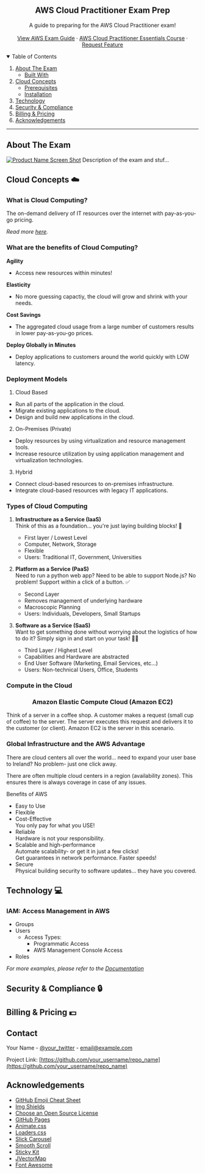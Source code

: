<br />
<p align="center">
  <h2 align="center">AWS Cloud Practitioner Exam Prep</h2>
  <p align="center">
    A guide to preparing for the AWS Cloud Practitioner exam!
    <br />
    <br />
    <a href="https://github.com/othneildrew/Best-README-Template">View AWS Exam Guide</a>
    ·
    <a href="https://www.aws.training/Details/eLearning?id=60697">AWS Cloud Practitioner Essentials Course</a>
    ·
    <a href="https://github.com/othneildrew/Best-README-Template/issues">Request Feature</a>
  </p>
</p>

<!-- TABLE OF CONTENTS -->
<details open="open">
  <summary>Table of Contents</summary>
  <ol>
    <li>
      <a href="#about-the-exam">About The Exam</a>
      <ul>
        <li><a href="#built-with">Built With</a></li>
      </ul>
    </li>
    <li>
      <a href="#cloud-concepts">Cloud Concepts</a>
      <ul>
        <li><a href="#prerequisites">Prerequisites</a></li>
        <li><a href="#installation">Installation</a></li>
      </ul>
    </li>
    <li><a href="#technology">Technology</a></li>
    <li><a href="#security-&-compliance">Security & Compliance</a></li>
    <li><a href="#billing-&-pricing">Billing & Pricing</a></li>
    <li><a href="#acknowledgements">Acknowledgements</a></li>
  </ol>
</details>

---

<!-- ABOUT THE EXAM -->

## About The Exam

[![Product Name Screen Shot][product-screenshot]](https://example.com)
Description of the exam and stuf...

<!-- CLOUD CONCEPTS -->

## Cloud Concepts ☁️

### What is Cloud Computing?

The on-demand delivery of IT resources over the internet with pay-as-you-go pricing.
<br />

_Read more [here](https://aws.amazon.com/what-is-cloud-computing/)._

### What are the benefits of Cloud Computing?

<b> Agility </b>

- Access new resources within minutes!
  <br />

<b> Elasticity </b>

- No more guessing capactiy, the cloud will grow and shrink with your needs.
  <br />

<b> Cost Savings </b>

- The aggregated cloud usage from a large number of customers results in lower pay-as-you-go prices.
  <br />

<b> Deploy Globally in Minutes </b>

- Deploy applications to customers around the world quickly with LOW latency.

### Deployment Models

1. Cloud Based

- Run all parts of the application in the cloud.
- Migrate existing applications to the cloud.
- Design and build new applications in the cloud.

2. On-Premises (Private)

- Deploy resources by using virtualization and resource management tools.
- Increase resource utilization by using application management and virtualization technologies.

3. Hybrid

- Connect cloud-based resources to on-premises infrastructure.
- Integrate cloud-based resources with legacy IT applications.

### Types of Cloud Computing

1. <b> Infrastructure as a Service (IaaS) </b>
   <br/>
   Think of this as a foundation... you're just laying building blocks! 🧱

   - First layer / Lowest Level
   - Computer, Network, Storage
   - Flexible
   - Users: Traditional IT, Government, Universities

2. <b> Platform as a Service (PaaS) </b>
   <br/>
   Need to run a python web app? Need to be able to support Node.js? No problem! Support within a click of a button. ✅

   - Second Layer
   - Removes management of underlying hardware
   - Macroscopic Planning
   - Users: Individuals, Developers, Small Startups

3. <b> Software as a Service (SaaS) </b>
   <br/>
   Want to get something done without worrying about the logistics of how to do it? Simply sign in and start on your task! 👩‍💻

   - Third Layer / Highest Level
   - Capabilities and Hardware are abstracted
   - End User Software (Marketing, Email Services, etc...)
   - Users: Non-technical Users, Office, Students

### Compute in the Cloud

<h3 align="center">Amazon Elastic Compute Cloud (Amazon EC2)</h3>

Think of a server in a coffee shop. A customer makes a request (small cup of coffee) to the server. The server executes this request and delivers it to the customer (or client). Amazon EC2 is the server in this scenario.

### Global Infrastructure and the AWS Advantage

There are cloud centers all over the world... need to expand your user base to Ireland? No problem- just one click away.

There are often multiple cloud centers in a region (availability zones). This ensures there is always coverage in case of any issues.

Benefits of AWS

- Easy to Use
- Flexible
- Cost-Effective
  <br/>
  You only pay for what you USE!
- Reliable
  <br />
  Hardware is not your responsibility.
- Scalable and high-performance
  <br />
  Automate scalability- or get it in just a few clicks!
  <br />
  Get guarantees in network performance. Faster speeds!
- Secure
  <br />
  Physical building security to software updates... they have you covered.

<!-- TECHNOLOGY -->

## Technology 💻

### IAM: Access Management in AWS

- Groups
- Users
  - Access Types:
    - Programmatic Access
    - AWS Management Console Access
- Roles

_For more examples, please refer to the [Documentation](https://example.com)_

<!-- SECURITY & COMPLIANCE -->

## Security & Compliance 🔒

<!-- BILLING & PRICING -->

## Billing & Pricing 💵

<!-- CONTACT -->

## Contact

Your Name - [@your_twitter](https://twitter.com/your_username) - email@example.com

Project Link: [https://github.com/your_username/repo_name](https://github.com/your_username/repo_name)

<!-- ACKNOWLEDGEMENTS -->

## Acknowledgements

- [GitHub Emoji Cheat Sheet](https://www.webpagefx.com/tools/emoji-cheat-sheet)
- [Img Shields](https://shields.io)
- [Choose an Open Source License](https://choosealicense.com)
- [GitHub Pages](https://pages.github.com)
- [Animate.css](https://daneden.github.io/animate.css)
- [Loaders.css](https://connoratherton.com/loaders)
- [Slick Carousel](https://kenwheeler.github.io/slick)
- [Smooth Scroll](https://github.com/cferdinandi/smooth-scroll)
- [Sticky Kit](http://leafo.net/sticky-kit)
- [JVectorMap](http://jvectormap.com)
- [Font Awesome](https://fontawesome.com)

<!-- MARKDOWN LINKS & IMAGES -->
<!-- https://www.markdownguide.org/basic-syntax/#reference-style-links -->

[contributors-shield]: https://img.shields.io/github/contributors/othneildrew/Best-README-Template.svg?style=for-the-badge
[contributors-url]: https://github.com/othneildrew/Best-README-Template/graphs/contributors
[forks-shield]: https://img.shields.io/github/forks/othneildrew/Best-README-Template.svg?style=for-the-badge
[forks-url]: https://github.com/othneildrew/Best-README-Template/network/members
[stars-shield]: https://img.shields.io/github/stars/othneildrew/Best-README-Template.svg?style=for-the-badge
[stars-url]: https://github.com/othneildrew/Best-README-Template/stargazers
[issues-shield]: https://img.shields.io/github/issues/othneildrew/Best-README-Template.svg?style=for-the-badge
[issues-url]: https://github.com/othneildrew/Best-README-Template/issues
[license-shield]: https://img.shields.io/github/license/othneildrew/Best-README-Template.svg?style=for-the-badge
[license-url]: https://github.com/othneildrew/Best-README-Template/blob/master/LICENSE.txt
[linkedin-shield]: https://img.shields.io/badge/-LinkedIn-black.svg?style=for-the-badge&logo=linkedin&colorB=555
[linkedin-url]: https://linkedin.com/in/othneildrew
[product-screenshot]: images/screenshot.png
